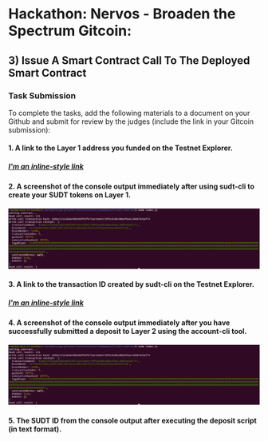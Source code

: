# Hackathon: Nervos - Broaden the Spectrum Gitcoin: 

## 3) Issue A Smart Contract Call To The Deployed Smart Contract

### Task Submission 
To complete the tasks, add the following materials to a document on your Github and submit for review by the judges (include the link in your Gitcoin submission):









#### 1. A link to the Layer 1 address you funded on the Testnet Explorer.
##### [I'm an inline-style link](https://www.google.com)

#### 2. A screenshot of the console output immediately after using sudt-cli to create your SUDT tokens on Layer 1.
![A screenshot of the accounts you created (account list) in ckb-cli](https://github.com/Rzbck/Rzbck-Nervos/blob/main/Gitcoin:%203-%20Issue%20A%20Smart%20Contract%20Call%20To%20The%20Deployed%20Smart%20Contract/img/A%20screenshot%20of%20the%20console%20output%20immediately%20after%20you%20have%20successfully%20issued%20a%20smart%20contract%20call..PNG) 

#### 3. A link to the transaction ID created by sudt-cli on the Testnet Explorer.
##### [I'm an inline-style link](https://www.google.com)

#### 4. A screenshot of the console output immediately after you have successfully submitted a deposit to Layer 2 using the account-cli tool.
![A screenshot of the accounts you created (account list) in ckb-cli](https://github.com/Rzbck/Rzbck-Nervos/blob/main/Gitcoin:%203-%20Issue%20A%20Smart%20Contract%20Call%20To%20The%20Deployed%20Smart%20Contract/img/A%20screenshot%20of%20the%20console%20output%20immediately%20after%20you%20have%20successfully%20issued%20a%20smart%20contract%20call..PNG)

#### 5. The SUDT ID from the console output after executing the deposit script (in text format).
##### ` `
